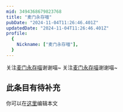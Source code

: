 ```yaml
---
mid: 3494368679823768
title: "麦门永存喵"
pubDate: "2024-11-04T11:26:46.401Z"
updatedDate: "2024-11-04T11:26:46.401Z"
profile:
  {
    Nickname: ["麦门永存喵"],
  }
---
```


关注[麦门永存喵](https://space.bilibili.com/3494368679823768)谢谢喵~ 关注[麦门永存喵](https://space.bilibili.com/3494368679823768)谢谢喵~

## 此条目有待补充
你可以在[这里](https://github.com/Yuhanawa/VTuber.ICU/edit/master/src/content/v/麦门永存喵/index.md)编辑本文

